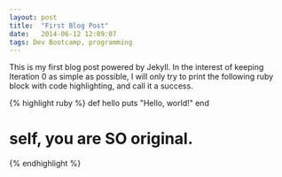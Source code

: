 ```yaml
---
layout: post
title:  "First Blog Post"
date:   2014-06-12 12:09:07
tags: Dev Bootcamp, programming
---
```


This is my first blog post powered by Jekyll. In the interest of keeping Iteration 0 as simple as possible, I will only try to print the following ruby block with code highlighting, and call it a success.

{% highlight ruby %}
def hello
  puts "Hello, world!"
end

# self, you are SO original.
{% endhighlight %}